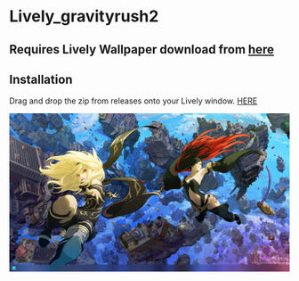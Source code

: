 # Lively_gravityrush2

## Requires Lively Wallpaper download from [here](https://rocksdanister.github.io/lively/)

## Installation
Drag and drop the zip from releases onto your Lively window. [HERE](https://github.com/Switch-9867/Lively_gravityrush2/releases)

![alt text](thumb.png)
